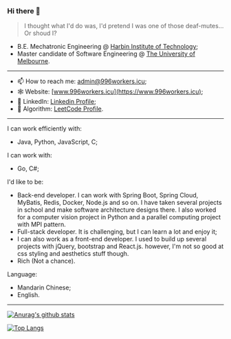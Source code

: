 ### Hi there 👋

> I thought what I'd do was, I'd pretend I was one of those deaf-mutes... Or shoud I?

- B.E. Mechatronic Engineering @ [Harbin Institute of Technology](http://www.hit.edu.cn);
- Master candidate of Software Engineering @ [The University of Melbourne](https://www.unimelb.edu.au). 

---

- 📫 How to reach me: admin@996workers.icu;
- 🕸 Website: [www.996workers.icu](https://www.996workers.icu);
- 🐥 LinkedIn: [Linkedin Profile](https://www.linkedin.com/in/xiaotian-li-063821208/);
- 🧮 Algorithm: [LeetCode Profile](https://leetcode.cn/u/gorden-freeman/).

---

I can work efficiently with:
- Java, Python, JavaScript, C;

I can work with:
- Go, C#;

I'd like to be:
- Back-end developer. I can work with Spring Boot, Spring Cloud, MyBatis, Redis, Docker, Node.js and so on. I have taken several projects in school and make software architecture designs there. I also worked for a computer vision project in Python and a parallel computing project with MPI pattern.
- Full-stack developer. It is challenging, but I can learn a lot and enjoy it;
- I can also work as a front-end developer. I used to build up several projects with jQuery, bootstrap and React.js. however, I'm not so good at css styling and aesthetics stuff though.
- Rich (Not a chance).

Language:
- Mandarin Chinese;
- English.

---
[![Anurag's github stats](https://github-readme-stats.vercel.app/api?username=Blackmesa-Canteen&show_icons=true&count_private=true)](https://github.com/Blackmesa-Canteen)

[![Top Langs](https://github-readme-stats.vercel.app/api/top-langs/?username=Blackmesa-Canteen&count_private=true)](https://github.com/Blackmesa-Canteen)



